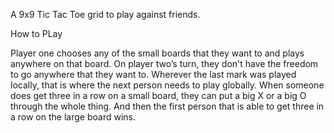 A 9x9 Tic Tac Toe grid to play against friends.

How to PLay

Player one chooses any of the small boards that they want to and plays anywhere on that board.
On player two’s turn, they don't have the freedom to go anywhere that they want to.
Wherever the last mark was played locally, that is where the next person needs to play globally.
When someone does get three in a row on a small board, they can put a big X or a big O through the whole thing.
And then the first person that is able to get three in a row on the large board wins.
